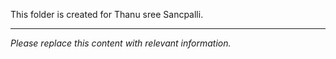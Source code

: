 This folder is created for Thanu sree Sancpalli.

---

*Please replace this content with relevant information.*
